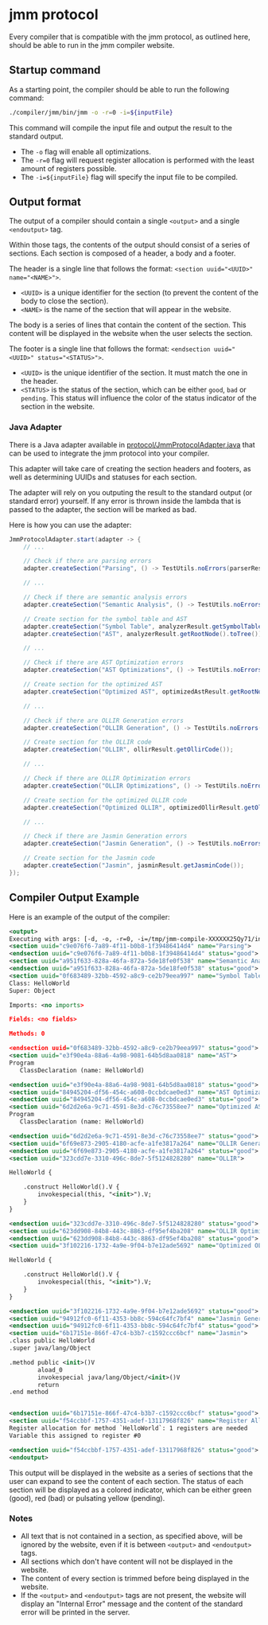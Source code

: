 # jmm protocol

Every compiler that is compatible with the jmm protocol, as outlined here, should
be able to run in the jmm compiler website.

## Startup command

As a starting point, the compiler should be able to run the following command:

```bash
./compiler/jmm/bin/jmm -o -r=0 -i=${inputFile}
```

This command will compile the input file and output the result to the standard output.

- The `-o` flag will enable all optimizations.
- The `-r=0` flag will request register allocation is performed with the least amount of registers possible.
- The `-i=${inputFile}` flag will specify the input file to be compiled.

## Output format

The output of a compiler should contain a single `<output>` and a single `<endoutput>` tag.

Within those tags, the contents of the output should consist of a series of sections.
Each section is composed of a header, a body and a footer.

The header is a single line that follows the format: `<section uuid="<UUID>" name="<NAME>">`.

- `<UUID>` is a unique identifier for the section (to prevent the content of the body to close the section).
- `<NAME>` is the name of the section that will appear in the website.

The body is a series of lines that contain the content of the section.
This content will be displayed in the website when the user selects the section.

The footer is a single line that follows the format: `<endsection uuid="<UUID>" status="<STATUS>">`.

- `<UUID>` is the unique identifier of the section. It must match the one in the header.
- `<STATUS>` is the status of the section, which can be either `good`, `bad` or `pending`. This status will influence the color of the status indicator of the section in the website.

### Java Adapter

There is a Java adapter available in [protocol/JmmProtocolAdapter.java](./protocol/JmmProtocolAdapter.java) that can be used to integrate the jmm protocol into your compiler.

This adapter will take care of creating the section headers and footers, as well as determining UUIDs and statuses for each section.

The adapter will rely on you outputing the result to the standard output (or standard error) yourself.
If any error is thrown inside the lambda that is passed to the adapter, the section will be marked as bad.

Here is how you can use the adapter:

```java
JmmProtocolAdapter.start(adapter -> {
    // ...

    // Check if there are parsing errors
    adapter.createSection("Parsing", () -> TestUtils.noErrors(parserResult.getReports()));

    // ...

    // Check if there are semantic analysis errors
    adapter.createSection("Semantic Analysis", () -> TestUtils.noErrors(analyzerResult.getReports()));

    // Create section for the symbol table and AST
    adapter.createSection("Symbol Table", analyzerResult.getSymbolTable().print());
    adapter.createSection("AST", analyzerResult.getRootNode().toTree());

    // ...

    // Check if there are AST Optimization errors
    adapter.createSection("AST Optimizations", () -> TestUtils.noErrors(optimizedAstResult.getReports()));

    // Create section for the optimized AST
    adapter.createSection("Optimized AST", optimizedAstResult.getRootNode().toTree());

    // ...

    // Check if there are OLLIR Generation errors
    adapter.createSection("OLLIR Generation", () -> TestUtils.noErrors(ollirResult.getReports()));

    // Create section for the OLLIR code
    adapter.createSection("OLLIR", ollirResult.getOllirCode());

    // ...

    // Check if there are OLLIR Optimization errors
    adapter.createSection("OLLIR Optimizations", () -> TestUtils.noErrors(optimizedOllirResult.getReports()));

    // Create section for the optimized OLLIR code
    adapter.createSection("Optimized OLLIR", optimizedOllirResult.getOllirCode());

    // ...

    // Check if there are Jasmin Generation errors
    adapter.createSection("Jasmin Generation", () -> TestUtils.noErrors(jasminResult.getReports()));

    // Create section for the Jasmin code
    adapter.createSection("Jasmin", jasminResult.getJasminCode());
});
```

## Compiler Output Example

Here is an example of the output of the compiler:

```xml
<output>
Executing with args: [-d, -o, -r=0, -i=/tmp/jmm-compile-XXXXXX25Qy71/input.jmm]
<section uuid="c9e076f6-7a89-4f11-b0b8-1f39486414d4" name="Parsing">
<endsection uuid="c9e076f6-7a89-4f11-b0b8-1f39486414d4" status="good">
<section uuid="a951f633-828a-46fa-872a-5de18fe0f538" name="Semantic Analysis">
<endsection uuid="a951f633-828a-46fa-872a-5de18fe0f538" status="good">
<section uuid="0f683489-32bb-4592-a8c9-ce2b79eea997" name="Symbol Table">
Class: HelloWorld
Super: Object

Imports: <no imports>

Fields: <no fields>

Methods: 0

<endsection uuid="0f683489-32bb-4592-a8c9-ce2b79eea997" status="good">
<section uuid="e3f90e4a-88a6-4a98-9081-64b5d8aa0818" name="AST">
Program
   ClassDeclaration (name: HelloWorld)

<endsection uuid="e3f90e4a-88a6-4a98-9081-64b5d8aa0818" status="good">
<section uuid="84945204-df56-454c-a608-0ccbdcae0ed3" name="AST Optimizations">
<endsection uuid="84945204-df56-454c-a608-0ccbdcae0ed3" status="good">
<section uuid="6d2d2e6a-9c71-4591-8e3d-c76c73558ee7" name="Optimized AST">
Program
   ClassDeclaration (name: HelloWorld)

<endsection uuid="6d2d2e6a-9c71-4591-8e3d-c76c73558ee7" status="good">
<section uuid="6f69e873-2905-4180-acfe-a1fe3817a264" name="OLLIR Generation">
<endsection uuid="6f69e873-2905-4180-acfe-a1fe3817a264" status="good">
<section uuid="323cdd7e-3310-496c-8de7-5f5124828280" name="OLLIR">

HelloWorld {

    .construct HelloWorld().V {
        invokespecial(this, "<init>").V;
    }
}

<endsection uuid="323cdd7e-3310-496c-8de7-5f5124828280" status="good">
<section uuid="623dd908-84b8-443c-8863-df95ef4ba208" name="OLLIR Optimizations">
<endsection uuid="623dd908-84b8-443c-8863-df95ef4ba208" status="good">
<section uuid="3f102216-1732-4a9e-9f04-b7e12ade5692" name="Optimized OLLIR">

HelloWorld {

    .construct HelloWorld().V {
        invokespecial(this, "<init>").V;
    }
}

<endsection uuid="3f102216-1732-4a9e-9f04-b7e12ade5692" status="good">
<section uuid="94912fc0-6f11-4353-bb8c-594c64fc7bf4" name="Jasmin Generation">
<endsection uuid="94912fc0-6f11-4353-bb8c-594c64fc7bf4" status="good">
<section uuid="6b17151e-866f-47c4-b3b7-c1592ccc6bcf" name="Jasmin">
.class public HelloWorld
.super java/lang/Object

.method public <init>()V
        aload_0
        invokespecial java/lang/Object/<init>()V
        return
.end method


<endsection uuid="6b17151e-866f-47c4-b3b7-c1592ccc6bcf" status="good">
<section uuid="f54ccbbf-1757-4351-adef-13117968f826" name="Register Allocation">
Register allocation for method `HelloWorld`: 1 registers are needed
Variable this assigned to register #0

<endsection uuid="f54ccbbf-1757-4351-adef-13117968f826" status="good">
<endoutput>
```

This output will be displayed in the website as a series of sections that the user can expand to see the content of each section. The status of each section will be displayed as a colored indicator, which can be either green (good), red (bad) or pulsating yellow (pending).

### Notes

- All text that is not contained in a section, as specified above, will be ignored by the website, even if it is between `<output>` and `<endoutput>` tags.
- All sections which don't have content will not be displayed in the website.
- The content of every section is trimmed before being displayed in the website.
- If the `<output>` and `<endoutput>` tags are not present, the website will display an "Internal Error" message and the content of the standard error will be printed in the server.
